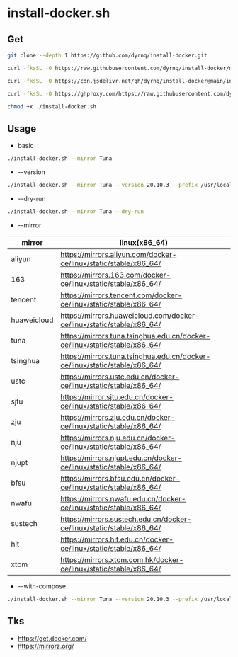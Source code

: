 # install-docker.sh

## Get
```bash
git clone --depth 1 https://github.com/dyrnq/install-docker.git
```
```bash
curl -fksSL -O https://raw.githubusercontent.com/dyrnq/install-docker/main/install-docker.sh

curl -fksSL -O https://cdn.jsdelivr.net/gh/dyrnq/install-docker@main/install-docker.sh

curl -fksSL -O https://ghproxy.com/https://raw.githubusercontent.com/dyrnq/install-docker/main/install-docker.sh

chmod +x ./install-docker.sh
```

## Usage
* basic
```bash
./install-docker.sh --mirror Tuna
```
* --version
```bash
./install-docker.sh --mirror Tuna --version 20.10.3 --prefix /usr/local/bin
```
* --dry-run
```bash
./install-docker.sh --mirror Tuna --dry-run
```
* --mirror

| mirror             |linux(x86_64)                                                                 |
| -------            | ---------------------------------------------------------------------------- |
| aliyun             |https://mirrors.aliyun.com/docker-ce/linux/static/stable/x86_64/              |
| 163                |https://mirrors.163.com/docker-ce/linux/static/stable/x86_64/                 |
| tencent            |https://mirrors.tencent.com/docker-ce/linux/static/stable/x86_64/             |
| huaweicloud        |https://mirrors.huaweicloud.com/docker-ce/linux/static/stable/x86_64/         |
| tuna               |https://mirrors.tuna.tsinghua.edu.cn/docker-ce/linux/static/stable/x86_64/    |
| tsinghua           |https://mirrors.tuna.tsinghua.edu.cn/docker-ce/linux/static/stable/x86_64/    |
| ustc               |https://mirrors.ustc.edu.cn/docker-ce/linux/static/stable/x86_64/             |
| sjtu               |https://mirror.sjtu.edu.cn/docker-ce/linux/static/stable/x86_64/              |
| zju                |https://mirrors.zju.edu.cn/docker-ce/linux/static/stable/x86_64/              |
| nju                |https://mirrors.nju.edu.cn/docker-ce/linux/static/stable/x86_64/              |
| njupt              |https://mirrors.njupt.edu.cn/docker-ce/linux/static/stable/x86_64/            |
| bfsu               |https://mirrors.bfsu.edu.cn/docker-ce/linux/static/stable/x86_64/             |
| nwafu              |https://mirrors.nwafu.edu.cn/docker-ce/linux/static/stable/x86_64/            |
| sustech            |https://mirrors.sustech.edu.cn/docker-ce/linux/static/stable/x86_64/          |
| hit                |https://mirrors.hit.edu.cn/docker-ce/linux/static/stable/x86_64/              |
| xtom               |https://mirrors.xtom.com.hk/docker-ce/linux/static/stable/x86_64/             |

* --with-compose
```bash
./install-docker.sh --mirror Tuna --version 20.10.3 --prefix /usr/local/bin --with-compose --compose-version 1.28.2 --compose-mirror daocloud --compose-prefix /usr/local/bin
```


## Tks
* https://get.docker.com/
* https://mirrorz.org/